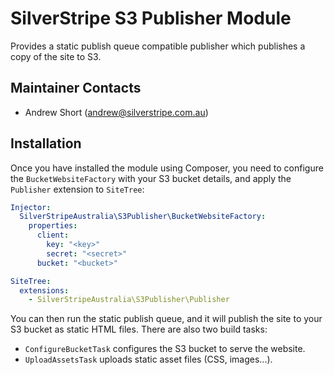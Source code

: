 SilverStripe S3 Publisher Module
================================

Provides a static publish queue compatible publisher which publishes a copy of the site to S3.

Maintainer Contacts
-------------------
*  Andrew Short (<andrew@silverstripe.com.au>)

Installation
------------

Once you have installed the module using Composer, you need to configure the `BucketWebsiteFactory` with your S3
bucket details, and apply the `Publisher` extension to `SiteTree`:

```yaml
Injector:
  SilverStripeAustralia\S3Publisher\BucketWebsiteFactory:
    properties:
      client:
        key: "<key>"
        secret: "<secret>"
      bucket: "<bucket>"

SiteTree:
  extensions:
    - SilverStripeAustralia\S3Publisher\Publisher
```

You can then run the static publish queue, and it will publish the site to your S3 bucket as static HTML files. There
are also two build tasks:

* `ConfigureBucketTask` configures the S3 bucket to serve the website.
* `UploadAssetsTask` uploads static asset files (CSS, images...).

